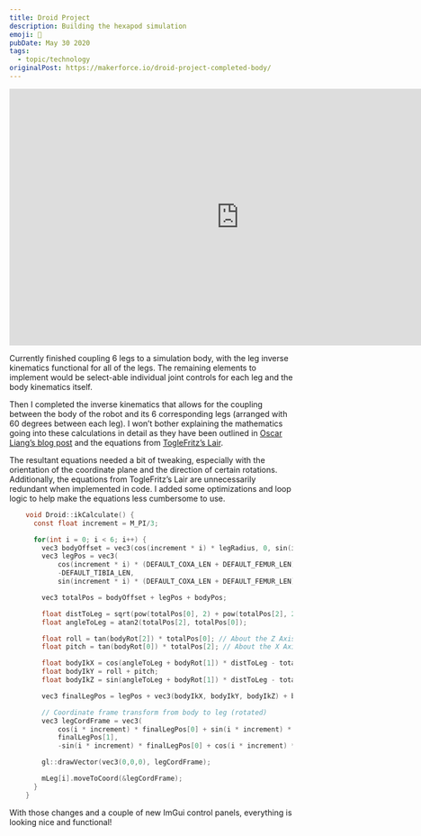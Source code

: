```yaml
---
title: Droid Project
description: Building the hexapod simulation
emoji: 🦿
pubDate: May 30 2020
tags:
  - topic/technology
originalPost: https://makerforce.io/droid-project-completed-body/
---
```


<iframe width="816" height="456" src="https://www.youtube.com/embed/MYIbnTOSr5M" title="Droid Project: Body IK Test" frameborder="0" allow="accelerometer; autoplay; clipboard-write; encrypted-media; gyroscope; picture-in-picture; web-share" allowfullscreen></iframe>

Currently finished coupling 6 legs to a simulation body, with the leg inverse kinematics functional for all of the legs. The remaining elements to implement would be select-able individual joint controls for each leg and the body kinematics itself.

Then I completed the inverse kinematics that allows for the coupling between the body of the robot and its 6 corresponding legs (arranged with 60 degrees between each leg). I won’t bother explaining the mathematics going into these calculations in detail as they have been outlined in [Oscar Liang’s blog post](https://oscarliang.com/inverse-kinematics-implementation-hexapod-robots/) and the equations from [TogleFritz’s Lair](https://toglefritz.com/hexapod-inverse-kinematics-equations/).

The resultant equations needed a bit of tweaking, especially with the orientation of the coordinate plane and the direction of certain rotations. Additionally, the equations from TogleFritz’s Lair are unnecessarily redundant when implemented in code. I added some optimizations and loop logic to help make the equations less cumbersome to use.

```c
    void Droid::ikCalculate() {
      const float increment = M_PI/3;

      for(int i = 0; i < 6; i++) {
        vec3 bodyOffset = vec3(cos(increment * i) * legRadius, 0, sin(increment * i) * legRadius);
        vec3 legPos = vec3(
            cos(increment * i) * (DEFAULT_COXA_LEN + DEFAULT_FEMUR_LEN),
            -DEFAULT_TIBIA_LEN,
            sin(increment * i) * (DEFAULT_COXA_LEN + DEFAULT_FEMUR_LEN));

        vec3 totalPos = bodyOffset + legPos + bodyPos;

        float distToLeg = sqrt(pow(totalPos[0], 2) + pow(totalPos[2], 2));
        float angleToLeg = atan2(totalPos[2], totalPos[0]);

        float roll = tan(bodyRot[2]) * totalPos[0]; // About the Z Axis
        float pitch = tan(bodyRot[0]) * totalPos[2]; // About the X Axis

        float bodyIkX = cos(angleToLeg + bodyRot[1]) * distToLeg - totalPos[0];
        float bodyIkY = roll + pitch;
        float bodyIkZ = sin(angleToLeg + bodyRot[1]) * distToLeg - totalPos[2];

        vec3 finalLegPos = legPos + vec3(bodyIkX, bodyIkY, bodyIkZ) + bodyPos;

        // Coordinate frame transform from body to leg (rotated)
        vec3 legCordFrame = vec3(
            cos(i * increment) * finalLegPos[0] + sin(i * increment) * finalLegPos[2],
            finalLegPos[1],
            -sin(i * increment) * finalLegPos[0] + cos(i * increment) * finalLegPos[2]);

        gl::drawVector(vec3(0,0,0), legCordFrame);

        mLeg[i].moveToCoord(&legCordFrame);
      }
    }
```

With those changes and a couple of new ImGui control panels, everything is looking nice and functional!
